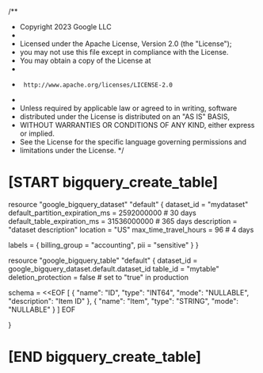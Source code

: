 /**
 * Copyright 2023 Google LLC
 *
 * Licensed under the Apache License, Version 2.0 (the "License");
 * you may not use this file except in compliance with the License.
 * You may obtain a copy of the License at
 *
 *      http://www.apache.org/licenses/LICENSE-2.0
 *
 * Unless required by applicable law or agreed to in writing, software
 * distributed under the License is distributed on an "AS IS" BASIS,
 * WITHOUT WARRANTIES OR CONDITIONS OF ANY KIND, either express or implied.
 * See the License for the specific language governing permissions and
 * limitations under the License.
 */

# [START bigquery_create_table]
resource "google_bigquery_dataset" "default" {
  dataset_id                      = "mydataset"
  default_partition_expiration_ms = 2592000000  # 30 days
  default_table_expiration_ms     = 31536000000 # 365 days
  description                     = "dataset description"
  location                        = "US"
  max_time_travel_hours           = 96 # 4 days

  labels = {
    billing_group = "accounting",
    pii           = "sensitive"
  }
}

resource "google_bigquery_table" "default" {
  dataset_id          = google_bigquery_dataset.default.dataset_id
  table_id            = "mytable"
  deletion_protection = false # set to "true" in production

  schema = <<EOF
[
  {
    "name": "ID",
    "type": "INT64",
    "mode": "NULLABLE",
    "description": "Item ID"
  },
  {
    "name": "Item",
    "type": "STRING",
    "mode": "NULLABLE"
  }
]
EOF

}
# [END bigquery_create_table]